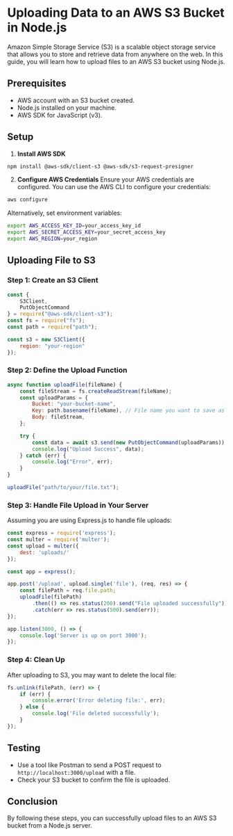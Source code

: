 # Uploading Data to an AWS S3 Bucket in Node.js

Amazon Simple Storage Service (S3) is a scalable object storage service that allows you to store and retrieve data from anywhere on the web. In this guide, you will learn how to upload files to an AWS S3 bucket using Node.js.

## Prerequisites

* AWS account with an S3 bucket created.
* Node.js installed on your machine.
* AWS SDK for JavaScript (v3).

## Setup

1. **Install AWS SDK**

```bash
npm install @aws-sdk/client-s3 @aws-sdk/s3-request-presigner
```

2. **Configure AWS Credentials**
   Ensure your AWS credentials are configured. You can use the AWS CLI to configure your credentials:

```bash
aws configure
```

   Alternatively, set environment variables:

```bash
export AWS_ACCESS_KEY_ID=your_access_key_id
export AWS_SECRET_ACCESS_KEY=your_secret_access_key
export AWS_REGION=your_region
```

## Uploading File to S3

### Step 1: Create an S3 Client

```javascript
const {
    S3Client,
    PutObjectCommand
} = require("@aws-sdk/client-s3");
const fs = require("fs");
const path = require("path");

const s3 = new S3Client({
    region: "your-region"
});
```

### Step 2: Define the Upload Function

```javascript
async function uploadFile(fileName) {
    const fileStream = fs.createReadStream(fileName);
    const uploadParams = {
        Bucket: "your-bucket-name",
        Key: path.basename(fileName), // File name you want to save as in S3
        Body: fileStream,
    };

    try {
        const data = await s3.send(new PutObjectCommand(uploadParams));
        console.log("Upload Success", data);
    } catch (err) {
        console.log("Error", err);
    }
}

uploadFile("path/to/your/file.txt");
```

### Step 3: Handle File Upload in Your Server

Assuming you are using Express.js to handle file uploads:

```javascript
const express = require('express');
const multer = require('multer');
const upload = multer({
    dest: 'uploads/'
});

const app = express();

app.post('/upload', upload.single('file'), (req, res) => {
    const filePath = req.file.path;
    uploadFile(filePath)
        .then(() => res.status(200).send("File uploaded successfully"))
        .catch(err => res.status(500).send(err));
});

app.listen(3000, () => {
    console.log('Server is up on port 3000');
});
```

### Step 4: Clean Up

After uploading to S3, you may want to delete the local file:

```javascript
fs.unlink(filePath, (err) => {
    if (err) {
        console.error('Error deleting file:', err);
    } else {
        console.log('File deleted successfully');
    }
});
```

## Testing

* Use a tool like Postman to send a POST request to `http://localhost:3000/upload` with a file.
* Check your S3 bucket to confirm the file is uploaded.

## Conclusion

By following these steps, you can successfully upload files to an AWS S3 bucket from a Node.js server.
